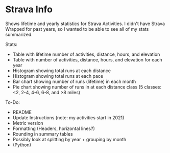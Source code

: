 # Strava Info

Shows lifetime and yearly statistics for Strava Activities. I didn't have Strava Wrapped for past years, so I wanted to be able to see all of my stats summarized.

Stats:

- Table with lifetime number of activities, distance, hours, and elevation
- Table with number of activities, distance, hours, and elevation for each year
- Histogram showing total runs at each distance
- Histogram showing total runs at each pace
- Bar chart showing number of runs (lifetime) in each month
- Pie chart showing number of runs in at each distance class (5 classes: <2, 2-4, 4-6, 6-8, and >8 miles)

To-Do:

- README
- Update Instructions (note: my activities start in 2021)
- Metric version
- Formatting (Headers, horizontal lines?)
- Rounding in summary tables
- Possibly look at splitting by year + grouping by month
- (Python)
